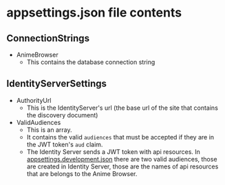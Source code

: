  # appsettings.json file contents
 ## ConnectionStrings
 - AnimeBrowser
    - This contains the database connection string
 ## IdentityServerSettings
- AuthorityUrl
    - This is the IdentityServer's url (the base url of the site that contains the discovery document)
- ValidAudiences
    - This is an array.
    - It contains the valid `audiences` that must be accepted if they are in the JWT token's `aud` claim.
    - The Identity Server sends a JWT token with api resources. In [appsettings.development.json](../src/AnimeBrowser.API/appsettings.development.json#L77) there are two valid audiences, those are created in Identity Server, those are the names of api resources that are belongs to the Anime Browser.
